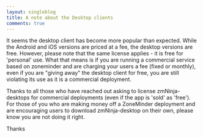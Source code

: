 ```yaml
---
layout: singleblog
title: A note about the Desktop clients
comments: true
---
```


It seems the desktop client has become more popular than expected. While the Android and iOS versions are priced at a fee, the desktop versions are free. However, please note that the same license applies - it is free for 'personal' use. What that means is if you are running a commercial service based on zoneminder and are charging your users a fee (fixed or monthly), even if you are "giving away" the desktop client for free, you are still violating its use as it is a commercial deployment.

Thanks to all those who have reached out asking to license zmNinja-desktops for commercial deployments (even if the app is 'sold' as 'free'). For those of you who are making money off a ZoneMinder deployment and are encouraging users to download zmNinja-desktop on their own, please know you are not doing it right.

Thanks


